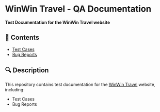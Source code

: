 # WinWin Travel - QA Documentation 
**Test Documentation for the WinWin Travel website** 

## 📌 Contents 
- [Test Cases](./TestCases/) 
- [Bug Reports](./BugReports/) 

## 🔍 Description 
This repository contains test documentation for the [WinWin Travel](https://demo.winwin.travel/) website, including:
- Test Cases 
- Bug Reports
